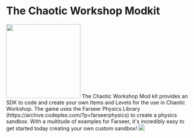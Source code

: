 # The Chaotic Workshop Modkit

<img src="https://raw.githubusercontent.com/VirtexEdgeDesign/chaoticworkshop-modkit/master/docs/img/icon/logo.png" width="200px"> 
The Chaotic Workshop Mod kit provides an SDK to code and create your own Items and Levels for the use in Chaotic Workshop. The game uses the Farseer Physics Library (https://archive.codeplex.com/?p=farseerphysics) to create a physics sandbox. With a multitude of examples for Farseer, it's incredibly easy to get started today creating your own custom sandbox!

<img src="https://raw.githubusercontent.com/VirtexEdgeDesign/chaoticworkshop-modkit/master/docs/img/icon/farseer.png">
